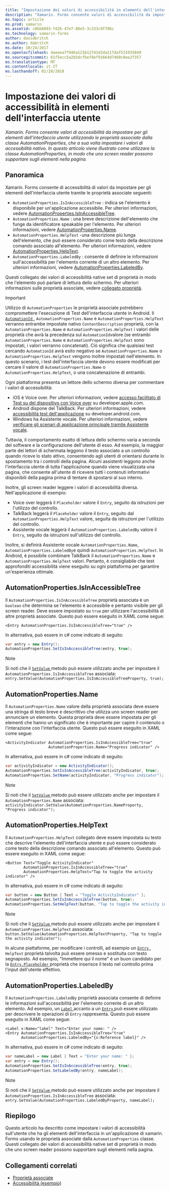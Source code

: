 ```yaml
---
title: "Impostazione dei valori di accessibilità in elementi dell'interfaccia utente"
description: "Xamarin. Forms consente valori di accessibilità da impostare per gli elementi dell'interfaccia utente utilizzando le proprietà associate dalla classe AutomationProperties, che a sua volta impostare i valori di accessibilità nativo. In questo articolo viene illustrato come utilizzare la classe AutomationProperties, in modo che uno screen reader possono supportare sugli elementi nella pagina."
ms.topic: article
ms.prod: xamarin
ms.assetid: c0bb6893-fd26-47e7-88e5-3c333c9f786c
ms.technology: xamarin-forms
author: davidbritch
ms.author: dabritch
ms.date: 10/24/2017
ms.openlocfilehash: 4aeeea7f946a121b12741d2da217daf531935849
ms.sourcegitcommit: 61f5ecc5a2b5dcfbefdef91664d7460c0ee2f357
ms.translationtype: MT
ms.contentlocale: it-IT
ms.lasthandoff: 02/28/2018
---
```

# <a name="setting-accessibility-values-on-user-interface-elements"></a>Impostazione dei valori di accessibilità in elementi dell'interfaccia utente

_Xamarin. Forms consente valori di accessibilità da impostare per gli elementi dell'interfaccia utente utilizzando le proprietà associate dalla classe AutomationProperties, che a sua volta impostare i valori di accessibilità nativo. In questo articolo viene illustrato come utilizzare la classe AutomationProperties, in modo che uno screen reader possono supportare sugli elementi nella pagina._

## <a name="overview"></a>Panoramica

Xamarin. Forms consente di accessibilità di valori da impostare per gli elementi dell'interfaccia utente tramite le proprietà associate seguenti:

- `AutomationProperties.IsInAccessibleTree` : indica se l'elemento è disponibile per un'applicazione accessibile. Per ulteriori informazioni, vedere [AutomationProperties.IsInAccessibleTree](#isinaccessibletree).
- `AutomationProperties.Name` : una breve descrizione dell'elemento che funge da identificatore speakable per l'elemento. Per ulteriori informazioni, vedere [AutomationProperties.Name](#name).
- `AutomationProperties.HelpText` -una descrizione più lunga dell'elemento, che può essere considerato come testo della descrizione comando associato all'elemento. Per ulteriori informazioni, vedere [AutomationProperties.HelpText](#helptext).
- `AutomationProperties.LabeledBy` : consente di definire le informazioni sull'accessibilità per l'elemento corrente di un altro elemento. Per ulteriori informazioni, vedere [AutomationProperties.LabeledBy](#labeledby).

Questi collegato dei valori di accessibilità native set di proprietà in modo che l'elemento può parlare di lettura dello schermo. Per ulteriori informazioni sulle proprietà associate, vedere [collegato proprietà](~/xamarin-forms/xaml/attached-properties.md).

> [!IMPORTANT]
> Utilizzo di `AutomationProperties` le proprietà associate potrebbero compromettere l'esecuzione di Test dell'interfaccia utente in Android. Il [ `AutomationId` ](https://developer.xamarin.com/api/property/Xamarin.Forms.Element.AutomationId/), `AutomationProperties.Name` e `AutomationProperties.HelpText` verranno entrambe impostate nativo `ContentDescription` proprietà, con la `AutomationProperties.Name` e `AutomationProperties.HelpText` i valori delle proprietà che avrà la precedenza sul `AutomationId`valore (se entrambi `AutomationProperties.Name` e `AutomationProperties.HelpText` sono impostati, i valori verranno concatenati). Ciò significa che qualsiasi test cercando `AutomationId` avrà esito negativo se `AutomationProperties.Name` o `AutomationProperties.HelpText` vengono inoltre impostati nell'elemento. In questo scenario, i test dell'interfaccia utente devono essere modificati per cercare il valore di `AutomationProperties.Name` o `AutomationProperties.HelpText`, o una concatenazione di entrambi.

Ogni piattaforma presenta un lettore dello schermo diversa per commentare i valori di accessibilità:

- iOS è Voice over. Per ulteriori informazioni, vedere [accesso facilitato di Test su del dispositivo con Voice over](https://developer.apple.com/library/content/technotes/TestingAccessibilityOfiOSApps/TestAccessibilityonYourDevicewithVoiceOver/TestAccessibilityonYourDevicewithVoiceOver.html) su developer.apple.com.
- Android dispone del TalkBack. Per ulteriori informazioni, vedere [accessibilità test dell'applicazione](https://developer.android.com/training/accessibility/testing.html#talkback) su developer.android.com.
- Windows ha Assistente vocale. Per ulteriori informazioni, vedere [verificare gli scenari di applicazione principale tramite Assistente vocale](/windows/uwp/accessibility/accessibility-testing#verify-main-app-scenarios-by-using-narrator/).

Tuttavia, il comportamento esatto di lettura dello schermo varia a seconda del software e la configurazione dell'utente di esso. Ad esempio, la maggior parte dei lettori di schermata leggono il testo associato a un controllo quando riceve lo stato attivo, consentendo agli utenti di orientarsi durante lo spostamento tra i controlli della pagina. Alcuni assistenti leggono anche l'interfaccia utente di tutta l'applicazione quando viene visualizzata una pagina, che consente all'utente di ricevere tutti i contenuti informativi disponibili della pagina prima di tentare di spostarsi al suo interno.

Inoltre, gli screen reader leggere i valori di accessibilità diversa. Nell'applicazione di esempio:

- Voice over leggerà il `Placeholder` valore il `Entry`, seguito da istruzioni per l'utilizzo del controllo.
- TalkBack leggerà il `Placeholder` valore il `Entry`, seguito dal `AutomationProperties.HelpText` valore, seguita da istruzioni per l'utilizzo del controllo.
- Assistente vocale leggerà il `AutomationProperties.LabeledBy` valore il `Entry`, seguito da istruzioni sull'utilizzo del controllo.

Inoltre, si definirà Assistente vocale `AutomationProperties.Name`, `AutomationProperties.LabeledBy`e quindi `AutomationProperties.HelpText`. In Android, è possibile combinare TalkBack il `AutomationProperties.Name` e `AutomationProperties.HelpText` valori. Pertanto, è consigliabile che test approfonditi accessibilità viene eseguito su ogni piattaforma per garantire un'esperienza ottimale.

<a name="isinaccessibletree" />

## <a name="automationpropertiesisinaccessibletree"></a>AutomationProperties.IsInAccessibleTree

Il `AutomationProperties.IsInAccessibleTree` proprietà associata è un `boolean` che determina se l'elemento è accessibile e pertanto visibile per gli screen reader. Deve essere impostato su `true` per utilizzare l'accessibilità di altre proprietà associate. Questo può essere eseguito in XAML come segue:

```xaml
<Entry AutomationProperties.IsInAccessibleTree="true" />
```

In alternativa, può essere in c# come indicato di seguito:

```csharp
var entry = new Entry();
AutomationProperties.SetIsInAccessibleTree(entry, true);
```

> [!NOTE]
> Si noti che il [ `SetValue` ](https://developer.xamarin.com/api/member/Xamarin.Forms.BindableObject.SetValue/p/Xamarin.Forms.BindableProperty/System.Object/) metodo può essere utilizzato anche per impostare il `AutomationProperties.IsInAccessibleTree` associata: `entry.SetValue(AutomationProperties.IsInAccessibleTreeProperty, true);`

<a name="name" />

## <a name="automationpropertiesname"></a>AutomationProperties.Name

Il `AutomationProperties.Name` valore della proprietà associata deve essere una stringa di testo breve e descrittivo che utilizza uno screen reader per annunciare un elemento. Questa proprietà deve essere impostata per gli elementi che hanno un significato che è importante per capire il contenuto o l'interazione con l'interfaccia utente. Questo può essere eseguito in XAML come segue:

```xaml
<ActivityIndicator AutomationProperties.IsInAccessibleTree="true"
                   AutomationProperties.Name="Progress indicator" />
```

In alternativa, può essere in c# come indicato di seguito:

```csharp
var activityIndicator = new ActivityIndicator();
AutomationProperties.SetIsInAccessibleTree(activityIndicator, true);
AutomationProperties.SetName(activityIndicator, "Progress indicator");
```

> [!NOTE]
> Si noti che il [ `SetValue` ](https://developer.xamarin.com/api/member/Xamarin.Forms.BindableObject.SetValue/p/Xamarin.Forms.BindableProperty/System.Object/) metodo può essere utilizzato anche per impostare il `AutomationProperties.Name` associata: `activityIndicator.SetValue(AutomationProperties.NameProperty, "Progress indicator");`

<a name="helptext" />

## <a name="automationpropertieshelptext"></a>AutomationProperties.HelpText

Il `AutomationProperties.HelpText` collegato deve essere impostata su testo che descrive l'elemento dell'interfaccia utente e può essere considerato come testo della descrizione comando associato all'elemento. Questo può essere eseguito in XAML come segue:

```xaml
<Button Text="Toggle ActivityIndicator"
        AutomationProperties.IsInAccessibleTree="true"
        AutomationProperties.HelpText="Tap to toggle the activity indicator" />
```

In alternativa, può essere in c# come indicato di seguito:

```csharp
var button = new Button { Text = "Toggle ActivityIndicator" };
AutomationProperties.SetIsInAccessibleTree(button, true);
AutomationProperties.SetHelpText(button, "Tap to toggle the activity indicator");
```

> [!NOTE]
> Si noti che il [ `SetValue` ](https://developer.xamarin.com/api/member/Xamarin.Forms.BindableObject.SetValue/p/Xamarin.Forms.BindableProperty/System.Object/) metodo può essere utilizzato anche per impostare il `AutomationProperties.HelpText` associata: `button.SetValue(AutomationProperties.HelpTextProperty, "Tap to toggle the activity indicator");`

In alcune piattaforme, per modificare i controlli, ad esempio un [ `Entry` ](https://developer.xamarin.com/api/type/Xamarin.Forms.Entry/), `HelpText` proprietà talvolta può essere omesso e sostituita con testo segnaposto. Ad esempio, "Immettere qui il nome" è un buon candidato per la [ `Entry.Placeholder` ](https://developer.xamarin.com/api/property/Xamarin.Forms.Entry.Placeholder/) proprietà che inserisce il testo nel controllo prima l'input dell'utente effettivo.

<a name="labeledby" />

## <a name="automationpropertieslabeledby"></a>AutomationProperties.LabeledBy

Il `AutomationProperties.LabeledBy` proprietà associata consente di definire le informazioni sull'accessibilità per l'elemento corrente di un altro elemento. Ad esempio, un [ `Label` ](https://developer.xamarin.com/api/type/Xamarin.Forms.Label/) accanto a un [ `Entry` ](https://developer.xamarin.com/api/type/Xamarin.Forms.Entry/) può essere utilizzato per descrivere le operazioni di `Entry` rappresenta. Questo può essere eseguito in XAML come segue:

```xaml
<Label x:Name="label" Text="Enter your name: " />
<Entry AutomationProperties.IsInAccessibleTree="true"
       AutomationProperties.LabeledBy="{x:Reference label}" />
```

In alternativa, può essere in c# come indicato di seguito:

```csharp
var nameLabel = new Label { Text = "Enter your name: " };
var entry = new Entry();
AutomationProperties.SetIsInAccessibleTree(entry, true);
AutomationProperties.SetLabeledBy(entry, nameLabel);
```

> [!NOTE]
> Si noti che il [ `SetValue` ](https://developer.xamarin.com/api/member/Xamarin.Forms.BindableObject.SetValue/p/Xamarin.Forms.BindableProperty/System.Object/) metodo può essere utilizzato anche per impostare il `AutomationProperties.IsInAccessibleTree` associata: `entry.SetValue(AutomationProperties.LabeledByProperty, nameLabel);`

## <a name="summary"></a>Riepilogo

Questo articolo ha descritto come impostare i valori di accessibilità sull'utente che ha gli elementi dell'interfaccia in un'applicazione di xamarin. Forms usando le proprietà associate dalla `AutomationProperties` classe. Questi collegato dei valori di accessibilità native set di proprietà in modo che uno screen reader possono supportare sugli elementi nella pagina.


## <a name="related-links"></a>Collegamenti correlati

- [Proprietà associate](~/xamarin-forms/xaml/attached-properties.md)
- [Accessibilità (esempio)](https://developer.xamarin.com/samples/xamarin-forms/UserInterface/Accessibility/)
